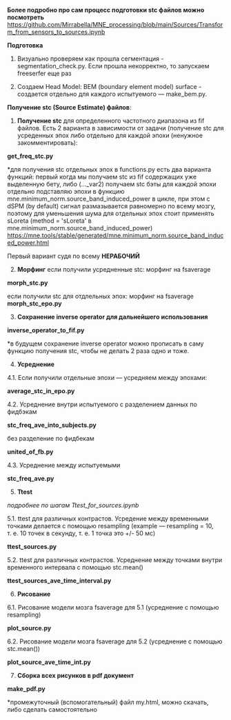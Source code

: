 **Более подробно про сам процесс подготовки stc файлов можно посмотреть** 
https://github.com/Mirrabella/MNE_processing/blob/main/Sources/Transform_from_sensors_to_sources.ipynb 

**Подготовка**

1. Визуально проверяем как прошла сегментация - segmentation_check.py. Если прошла  некорректно, то запускаем freeserfer еще раз

2. Создаем Head Model: BEM (boundary element model) surface - создается отдельно для каждого испытуемого — make_bem.py.

**Получение stc (Source Estimate) файлов**:

1. **Получение stc** для определенного частотного диапазона из  fif файлов. Есть 2 варианта в зависимости от задачи (получение stc для усреденных эпох либо отдельно для каждой эпохи (ненужное закомментировать):

**get_freq_stc.py**

*для получения stc отдельных эпох в functions.py есть два варианта функций: первый когда мы получаем stc из fif содержащих уже выделенную бету, либо (..._var2) получаем stc бэты для каждой эпохи отдельно подставляю эпохи в функцию mne.minimum_norm.source_band_induced_power в цикле, при этом с dSPM (by default) сигнал размазывается равномерно по всему мозгу, поэтому для уменьшения шума для отдельных эпох стоит применять sLoreta (method = 'sLoreta' в mne.minimum_norm.source_band_induced_power)  
https://mne.tools/stable/generated/mne.minimum_norm.source_band_induced_power.html   

Первый вариант судя по всему **НЕРАБОЧИЙ**

2. **Морфинг**
если получили усредненные stc: морфинг на fsaverage

**morph_stc.py**

если получили stc для отдлельных эпох: морфинг на fsaverage
**morph_stc_epo.py**

3. **Сохранение inverse operator для дальнейшего использования**

**inverse_operator_to_fif.py**

*в будущем сохранение  inverse operator можно прописать в саму функцию получения stc, чтобы не делать 2 раза одно и тоже.

4. **Усреднение**

4.1. Если получили отдельные эпохи — усредняем между эпохами:

**average_stc_in_epo.py**


4.2. Усреднение внутри испытуемого с разделением данных по фидбэкам

**stc_freq_ave_into_subjects.py**

без разделение по фидбекам

**united_of_fb.py**


4.3. Усреднение между испытуемыми

**stc_freq_ave.py**


5. **Ttest**

*подробнее по шагам Ttest_for_sources.ipynb*

5.1. ttest для различных контрастов. Усредение между временными точками делается с помощью resampling (example — resampling = 10, т. е. 10 точек в секунду, т. е. 1 точка это +/- 50 мс)

**ttest_sources.py**

5.2. ttest для различных контрастов. Усреднение между точками внутри временного интервала с помощью stc.mean()

**ttest_sources_ave_time_interval.py**


6. **Рисование**  

6.1. Рисование модели мозга fsaverage для 5.1 (усреднение с помощью resampling)

**plot_source.py**

6.2. Рисование модели мозга fsaverage для 5.2 (усреднение с помощью stc.mean())

**plot_source_ave_time_int.py**


7. **Сборка всех рисунков в pdf документ**

**make_pdf.py**

*промежуточный (вспомогательный) файл my.html, можно скачать, либо сделать самостоятельно
